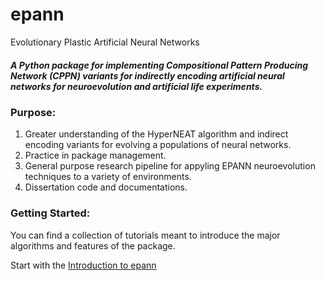 # epann
Evolutionary Plastic Artificial Neural Networks

##### A Python package for implementing Compositional Pattern Producing Network (CPPN) variants for indirectly encoding artificial neural networks for neuroevolution and artificial life experiments.

### Purpose:
1. Greater understanding of the HyperNEAT algorithm and indirect encoding variants for evolving a populations of neural networks.
2. Practice in package management.
3. General purpose research pipeline for appyling EPANN neuroevolution techniques to a variety of environments.
4. Dissertation code and documentations.

### Getting Started:

You can find a collection of tutorials meant to introduce the major algorithms and features of the package.

Start with the [Introduction to epann](https://github.com/chadwcarlson/epann/tree/master/tutorials)
